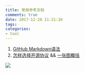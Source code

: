 ```yaml
---
title: 常用参考文档
comments: true
date: 2017-12-28 11:21:26
tags:
categories:
- tool
---
```


1. [GitHub Markdown语法](https://help.github.com/categories/writing-on-github/)
2. [怎样选择开源协议](https://choosealicense.com/) && [一张图概括](#img1)
<!-- more -->

<span id="img1"></span>
![](./free_software_licenses.png)
